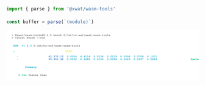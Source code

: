 
```ts
import { parse } from '@xwat/wasm-tools'

const buffer = parse(`(module)`)
```

<div align="center">
	<a href="https://github.com/ahaoboy/neofetch">
		<img src="./assets/bench.svg">
	</a>
</div>